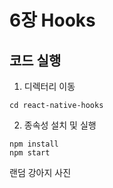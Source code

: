 # 6장 Hooks

## 코드 실행

1. 디렉터리 이동

```
cd react-native-hooks
```

2. 종속성 설치 및 실행

```
npm install
npm start
```

랜덤 강아지 사진 
